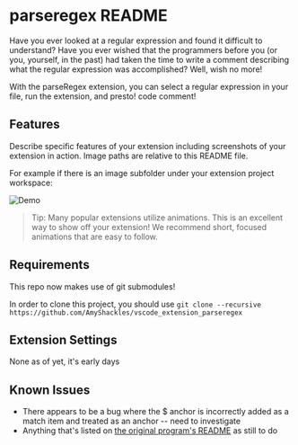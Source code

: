# parseregex README

Have you ever looked at a regular expression and found it difficult to understand? Have you ever wished that the programmers before you (or you, yourself, in the past) had taken the time to write a comment describing what the regular expression was accomplished? Well, wish no more!

With the parseRegex extension, you can select a regular expression in your file, run the extension, and presto! code comment!

## Features

Describe specific features of your extension including screenshots of your extension in action. Image paths are relative to this README file.

For example if there is an image subfolder under your extension project workspace:

![Demo](./images/Demo.gif)

> Tip: Many popular extensions utilize animations. This is an excellent way to show off your extension! We recommend short, focused animations that are easy to follow.

## Requirements

This repo now makes use of git submodules!

In order to clone this project, you should use `git clone --recursive https://github.com/AmyShackles/vscode_extension_parseregex`

## Extension Settings

None as of yet, it's early days

## Known Issues

- There appears to be a bug where the \$ anchor is incorrectly added as a match item and treated as an anchor -- need to investigate
- Anything that's listed on [the original program's README](https://github.com/AmyShackles/parse_regex/blob/master/README.md) as still to do
